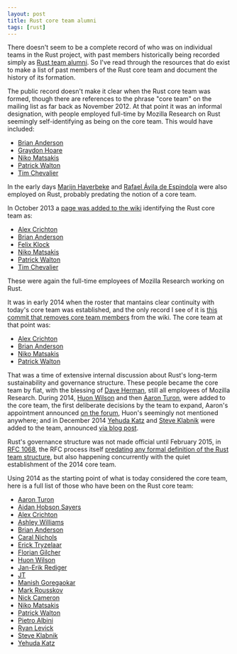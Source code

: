 ```yaml
---
layout: post
title: Rust core team alumni
tags: [rust]
---
```


There doesn't seem to be a complete record of who was on individual teams in the
Rust project, with past members historically being recorded simply as [Rust team
alumni][rta]. So I've read through the resources that do exist to make a list of
past members of the Rust core team and document the history of its formation.

[rta]: https://www.rust-lang.org/governance/teams/alumni

The public record doesn't make it clear when the Rust core team was formed,
though there are references to the phrase "core team" on the mailing list as far
back as November 2012. At that point it was an informal designation, with people
employed full-time by Mozilla Research on Rust seemingly self-identifying as
being on the core team. This would have included:

- [Brian Anderson]
- [Graydon Hoare]
- [Niko Matsakis]
- [Patrick Walton]
- [Tim Chevalier]

In the early days [Marijn Haverbeke] and [Rafael Ávila de Espindola] were
also employed on Rust, probably predating the notion of a core team.

In October 2013 a [page was added to the wiki][wiki] identifying the Rust core
team as:

- [Alex Crichton]
- [Brian Anderson]
- [Felix Klock]
- [Niko Matsakis]
- [Patrick Walton]
- [Tim Chevalier]

[wiki]: https://github.com/rust-lang/rust-wiki-backup/commit/62db7ee8a0fad584f18fc886069e59aaf8e2b735#diff-8e8933599680def436f5c7df750d85b01c0cdd14e6f30bb2e0b1cc01723e9d12

These were again the full-time employees of Mozilla Research working on Rust.

It was in early 2014 when the roster that mantains clear continuity with
today's core team was established, and the only record I see of it is [this
commit that removes core team members][rm] from the wiki. The core
team at that point was:

[rm]: https://github.com/rust-lang/rust-wiki-backup/commit/30b5791e7f1f4a8850be9f7699783227539e251f#diff-8e8933599680def436f5c7df750d85b01c0cdd14e6f30bb2e0b1cc01723e9d12

- [Alex Crichton]
- [Brian Anderson]
- [Niko Matsakis]
- [Patrick Walton]

That was a time of extensive internal discussion about Rust's long-term
sustainability and governance structure. These people became the core team by
fiat, with the blessing of [Dave Herman], still all employees of Mozilla
Research. During 2014, [Huon Wilson] and then [Aaron Turon], were added to the core
team, the first deliberate decisions by the team to expand, Aaron's appointment
announced [on the forum][aforum], Huon's seemingly not mentioned anywhere; and
in December 2014 [Yehuda Katz] and [Steve Klabnik] were added to the team,
announced [via blog post][added].

[aforum]: https://internals.rust-lang.org/t/announcement-aaron-turon-on-rust-core-team/437
[added]: https://blog.rust-lang.org/2014/12/12/Core-Team.html

Rust's governance structure was not made official until February 2015,
in [RFC 1068], the RFC process itself [predating any formal definition
of the Rust team structure][rfcintro], but also happening concurrently
with the quiet establishment of the 2014 core team.

[RFC 1068]: https://github.com/rust-lang/rfcs/blob/master/text/1068-rust-governance.md
[rfcintro]: https://mail.mozilla.org/pipermail/rust-dev/2014-March/008973.html

Using 2014 as the starting point of what is today considered the core team,
here is a full list of those who have been on the Rust core team:

- [Aaron Turon]
- [Aidan Hobson Sayers]
- [Alex Crichton]
- [Ashley Williams]
- [Brian Anderson]
- [Caral Nichols]
- [Erick Tryzelaar]
- [Florian Gilcher]
- [Huon Wilson]
- [Jan-Erik Rediger]
- [JT]
- [Manish Goregaokar]
- [Mark Rousskov]
- [Nick Cameron]
- [Niko Matsakis]
- [Patrick Walton]
- [Pietro Albini]
- [Ryan Levick]
- [Steve Klabnik]
- [Yehuda Katz]

<!-- -->

[Dave Herman]: https://github.com/dherman
[Felix Klock]: https://github.com/pnkfelix
[Graydon Hoare]: https://github.com/graydon
[Marijn Haverbeke]: https://github.com/marijnh/
[Rafael Ávila de Espindola]: https://github.com/espindola
[Tim Chevalier]: https://github.com/catamorphism

[Aaron Turon]: https://github.com/aturon
[Aidan Hobson Sayers]: https://github.com/aidanhs
[Alex Crichton]: https://github.com/alexcrichton
[Ashley Williams]: https://github.com/ashleygwilliams
[Brian Anderson]: https://github.com/brson
[Caral Nichols]: https://github.com/carols10cents
[Erick Tryzelaar]: https://github.com/erickt
[Florian Gilcher]: https://github.com/skade
[Huon Wilson]: https://github.com/huonw
[Jan-Erik Rediger]: https://github.com/badboy
[JT]: https://github.com/jntrnr
[Manish Goregaokar]: https://github.com/Manishearth
[Mark Rousskov]: https://github.com/Mark-Simulacrum
[Nick Cameron]: https://github.com/nrc
[Niko Matsakis]: https://github.com/nikomatsakis
[Patrick Walton]: https://github.com/pcwalton
[Pietro Albini]: https://github.com/pietroalbini
[Ryan Levick]: https://github.com/rylev
[Steve Klabnik]: https://github.com/steveklabnik
[Yehuda Katz]: https://github.com/wycats

